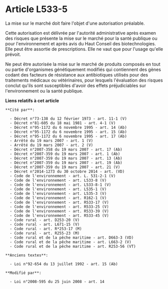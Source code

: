 # Article L533-5

La mise sur le marché doit faire l'objet d'une autorisation préalable.

Cette autorisation est délivrée par l'autorité administrative après examen des risques que présente la mise sur le marché
pour la santé publique ou pour l'environnement et après avis du Haut Conseil des biotechnologies. Elle peut être assortie de
prescriptions. Elle ne vaut que pour l'usage qu'elle prévoit.

Ne peut être autorisée la mise sur le marché de produits composés en tout ou partie d'organismes génétiquement modifiés qui
contiennent des gènes codant des facteurs de résistance aux antibiotiques utilisés pour des traitements médicaux ou
vétérinaires, pour lesquels l'évaluation des risques conclut qu'ils sont susceptibles d'avoir des effets préjudiciables sur
l'environnement ou la santé publique.

**Liens relatifs à cet article**

	**Cité par**:

	  - Décret n°73-138 du 12 février 1973 - art. 11-1 (V)
	  - Décret n°81-605 du 18 mai 1981 - art. 4-1 (V)
	  - Décret n°95-1172 du 6 novembre 1995 - art. 14 (Ab)
	  - Décret n°95-1172 du 6 novembre 1995 - art. 15 (Ab)
	  - Décret n°95-1172 du 6 novembre 1995 - art. 17 (Ab)
	  - Arrêté du 19 mars 2007 - art. 1 (V)
	  - Arrêté du 19 mars 2007 - art. 2 (V)
	  - Décret n°2007-358 du 19 mars 2007 - art. 17 (Ab)
	  - Décret n°2007-359 du 19 mars 2007 - art. 1 (Ab)
	  - Décret n°2007-359 du 19 mars 2007 - art. 13 (Ab)
	  - Décret n°2007-359 du 19 mars 2007 - art. 19 (Ab)
	  - Décret n°2007-359 du 19 mars 2007 - art. 21 (V)
	  - Décret n°2014-1273 du 30 octobre 2014 - art. (VD)
	  - Code de l'environnement - art. L. 531-2-1 (V)
	  - Code de l'environnement - art. L533-8 (V)
	  - Code de l'environnement - art. L533-8-1 (V)
	  - Code de l'environnement - art. L535-1 (V)
	  - Code de l'environnement - art. L535-3 (V)
	  - Code de l'environnement - art. R162-1 (V)
	  - Code de l'environnement - art. R533-17 (V)
	  - Code de l'environnement - art. R533-25 (V)
	  - Code de l'environnement - art. R533-39 (V)
	  - Code de l'environnement - art. R533-45 (V)
	  - Code rural - art. D253-20 (V)
	  - Code rural - art. L671-15 (V)
	  - Code rural - art. R*253-17 (M)
	  - Code rural - art. R255-23 (M)
	  - Code rural et de la pêche maritime - art. D663-3 (VD)
	  - Code rural et de la pêche maritime - art. L663-2 (V)
	  - Code rural et de la pêche maritime - art. R253-56 (VT)

	**Anciens textes**:

	  - Loi n°92-654 du 13 juillet 1992 - art. 15 (Ab)

	**Modifié par**:

	  - Loi n°2008-595 du 25 juin 2008 - art. 14
